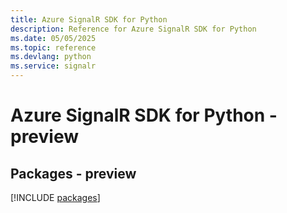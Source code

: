 ```yaml
---
title: Azure SignalR SDK for Python
description: Reference for Azure SignalR SDK for Python
ms.date: 05/05/2025
ms.topic: reference
ms.devlang: python
ms.service: signalr
---
```

# Azure SignalR SDK for Python - preview
## Packages - preview
[!INCLUDE [packages](signalr-index.md)]